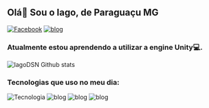 ## Olá👋 Sou o Iago, de Paraguaçu MG

[![Facebook](https://img.shields.io/badge/Facebook-1877F2?style=for-the-badge&logo=facebook&logoColor=white)](https://www.facebook.com/iago.sepininunes)
[![blog](https://img.shields.io/badge/GitHub-100000?style=for-the-badge&logo=github&logoColor=white)](https://github.com/IagoDSN)

### Atualmente estou aprendendo a utilizar a engine Unity💻.

![IagoDSN Github stats](https://github-readme-stats.vercel.app/api?username=IagoDSN&show_icons=true&theme=radical)

### Tecnologias que uso no meu dia:

![Tecnologia](https://img.shields.io/badge/HTML-239120?style=for-the-badge&logo=html5&logoColor=white)
![blog](https://img.shields.io/badge/C-00599C?style=for-the-badge&logo=c&logoColor=white)
![blog](https://img.shields.io/badge/Java-ED8B00?style=for-the-badge&logo=openjdk&logoColor=white)
![blog](https://img.shields.io/badge/C%2B%2B-00599C?style=for-the-badge&logo=c%2B%2B&logoColor=white)
